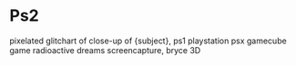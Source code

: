 # Ps2
pixelated glitchart of close-up of {subject}, ps1 playstation psx gamecube game radioactive dreams screencapture, bryce 3D
